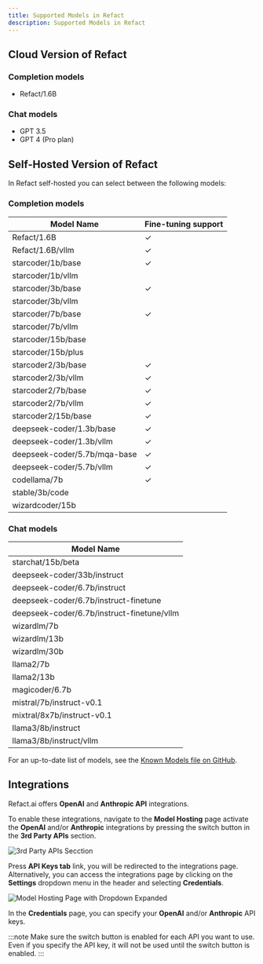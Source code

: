 ```yaml
---
title: Supported Models in Refact
description: Supported Models in Refact
---
```


## Cloud Version of Refact

### Completion models 
- Refact/1.6B  

### Chat models
- GPT 3.5
- GPT 4 (Pro plan)

## Self-Hosted Version of Refact

In Refact self-hosted you can select between the following models: 

### Completion models 
<table class="full-table">
<thead>
<tr>
<th>Model Name</th>
<th>Fine-tuning support</th>
</tr>
</thead>
<tbody>
<tr>
<td>Refact/1.6B</td>
<td>✓</td>
</tr>
<tr>
<td>Refact/1.6B/vllm</td>
<td>✓</td>
</tr>
<tr>
<td>starcoder/1b/base</td>
<td>✓</td>
</tr>
<tr>
<td>starcoder/1b/vllm</td>
<td></td>
</tr>
<tr>
<td>starcoder/3b/base</td>
<td>✓</td>
</tr>
<tr>
<td>starcoder/3b/vllm</td>
<td></td>
</tr>
<tr>
<td>starcoder/7b/base</td>
<td>✓</td>
</tr>
<tr>
<td>starcoder/7b/vllm</td>
<td></td>
</tr>
<tr>
<td>starcoder/15b/base</td>
<td></td>
</tr>
<tr>
<td>starcoder/15b/plus</td>
<td></td>
</tr>
<tr>
<td>starcoder2/3b/base</td>
<td>✓</td>
</tr>
<tr>
<td>starcoder2/3b/vllm</td>
<td>✓</td>
</tr>
<tr>
<td>starcoder2/7b/base</td>
<td>✓</td>
</tr>
<tr>
<td>starcoder2/7b/vllm</td>
<td>✓</td>
</tr>
<tr>
<td>starcoder2/15b/base</td>
<td>✓</td>
</tr>
<tr>
<td>deepseek-coder/1.3b/base</td>
<td>✓</td>
</tr>
<tr>
<td>deepseek-coder/1.3b/vllm</td>
<td>✓</td>
</tr>
<tr>
<td>deepseek-coder/5.7b/mqa-base</td>
<td>✓</td>
</tr>
<tr>
<td>deepseek-coder/5.7b/vllm</td>
<td>✓</td>
</tr>
<tr>
<td>codellama/7b</td>
<td>✓</td>
</tr>
<tr>
<td>stable/3b/code</td>
<td></td>
</tr>
<tr>
<td>wizardcoder/15b</td>
<td></td>
</tr>
</tbody>
</table>

### Chat models
<table class="full-table">
<thead>
<tr>
<th>Model Name</th>
</tr>
</thead>
<tbody>
<tr>
<td>starchat/15b/beta</td>
</tr>
<tr>
<td>deepseek-coder/33b/instruct</td>
</tr>
<tr>
<td>deepseek-coder/6.7b/instruct</td>
</tr>
<tr>
<td>deepseek-coder/6.7b/instruct-finetune</td>
</tr>
<tr>
<td>deepseek-coder/6.7b/instruct-finetune/vllm</td>
</tr>
<tr>
<td>wizardlm/7b</td>
</tr>
<tr>
<td>wizardlm/13b</td>
</tr>
<tr>
<td>wizardlm/30b</td>
</tr>
<tr>
<td>llama2/7b</td>
</tr>
<tr>
<td>llama2/13b</td>
</tr>
<tr>
<td>magicoder/6.7b</td>
</tr>
<tr>
<td>mistral/7b/instruct-v0.1</td>
</tr>
<tr>
<td>mixtral/8x7b/instruct-v0.1</td>
</tr>
<tr>
<td>llama3/8b/instruct</td>
</tr>
<tr>
<td>llama3/8b/instruct/vllm</td>
</tr>
</tbody>
</table>

For an up-to-date list of models, see the [Known Models file on GitHub](https://github.com/smallcloudai/refact-lsp/blob/main/src/known_models.rs).

## Integrations

Refact.ai offers **OpenAI** and **Anthropic API** integrations.

To enable these integrations, navigate to the **Model Hosting** page activate the **OpenAI** and/or **Anthropic** integrations by pressing the switch button in the **3rd Party APIs** section.

![3rd Party APIs Secction](../../assets/3-party-apis.png)

Press **API Keys tab** link, you will be redirected to the integrations page. Alternatively, you can access the integrations page by clicking on the **Settings** dropdown menu in the header and selecting **Credentials**.

![Model Hosting Page with Dropdown Expanded](../../assets/api-keys-link.png)

In the **Credentials** page, you can specify your **OpenAI** and/or **Anthropic** API keys.

:::note
Make sure the switch button is enabled for each API you want to use. Even if you specify the API key, it will not be used until the switch button is enabled.
:::
